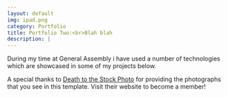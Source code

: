```yaml
---
layout: default
img: ipad.png
category: Portfolio
title: Portfolio Two:<br>Blah blah
description: |
---
```

  During my time at General Assembly i have used a number of technologies which are showcased in some of my projects below.

  A special thanks to [Death to the Stock Photo](http://join.deathtothestockphoto.com/) for providing the photographs that you see in this template.  Visit their website to become a member!